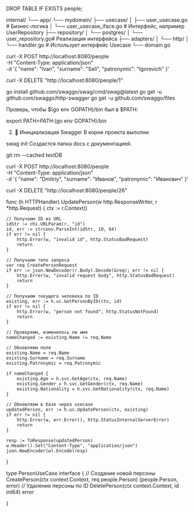 
DROP TABLE IF EXISTS people;


internal/
└── app/
    └── mydomain/
        ├── usecase/
        │   ├── user_usecase.go        # Бизнес-логика
        │   └── user_usecase_iface.go  # Интерфейс, например UserRepository
        ├── repository/
        │   └── postgres/
        │       └── user_repository.go# Реализация интерфейса
        ├── adapters/
        │   └── http/
        │       └── handler.go         # Использует интерфейс Usecase
        └── domain.go


 curl -X POST http://localhost:8080/people \
  -H "Content-Type: application/json" \
  -d '{
    "name": "Ivan",
    "surname": "Seli",
    "patronymic": "Igorevich"
}'

curl -X DELETE "http://localhost:8080/people/1"





go install github.com/swaggo/swag/cmd/swag@latest
go get -u github.com/swaggo/http-swagger
go get -u github.com/swaggo/files

Проверь, чтобы $(go env GOPATH)/bin был в $PATH:


export PATH=$PATH:$(go env GOPATH)/bin

2. 📂 Инициализация Swagger
В корне проекта выполни:


swag init
Создастся папка docs с документацией.


git rm --cached textDB


curl -X POST http://localhost:8080/people \
  -H "Content-Type: application/json" \
  -d '{
    "name": "Dmitriy",
    "surname": "Иванов",
    "patronymic": "Иванович"
  }'

  curl -X DELETE "http://localhost:8080/people/26"
  


func (h HTTPHandler) UpdatePerson(w http.ResponseWriter, r *http.Request) {
	ctx := r.Context()

	// Получаем ID из URL
	idStr := chi.URLParam(r, "id")
	id, err := strconv.ParseInt(idStr, 10, 64)
	if err != nil {
		http.Error(w, "invalid id", http.StatusBadRequest)
		return
	}

	// Получаем тело запроса
	var req CreatePersonRequest
	if err := json.NewDecoder(r.Body).Decode(&req); err != nil {
		http.Error(w, "invalid request body", http.StatusBadRequest)
		return
	}

	// Получаем текущего человека по ID
	existing, err := h.uc.GetPersonByID(ctx, id)
	if err != nil {
		http.Error(w, "person not found", http.StatusNotFound)
		return
	}

	// Проверяем, изменилось ли имя
	nameChanged := existing.Name != req.Name

	// Обновляем поля
	existing.Name = req.Name
	existing.Surname = req.Surname
	existing.Patronymic = req.Patronymic

	if nameChanged {
		existing.Age = h.svc.GetAge(ctx, req.Name)
		existing.Gender = h.svc.GetGender(ctx, req.Name)
		existing.Nationality = h.svc.GetNationality(ctx, req.Name)
	}

	// Обновляем в базе через usecase
	updatedPerson, err := h.uc.UpdatePerson(ctx, existing)
	if err != nil {
		http.Error(w, err.Error(), http.StatusInternalServerError)
		return
	}

	resp := ToResponse(updatedPerson)
	w.Header().Set("Content-Type", "application/json")
	json.NewEncoder(w).Encode(resp)
}

type PersonUseCase interface {
	// Создание новой персоны
	CreatePerson(ctx context.Context, req people.Person) (people.Person, error)
	// Удаление персоны по ID
	DeletePerson(ctx context.Context, id int64) error
	

}



